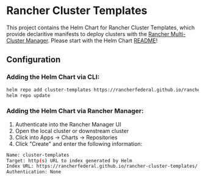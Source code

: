 # Rancher Cluster Templates

This project contains the Helm Chart for Rancher Cluster Templates, which provide declaritive manifests to deploy clusters with the [Rancher Multi-Cluster Manager](https://ranchergovernment.com/products/mcm). Please start with the Helm Chart [README](/charts/cluster-templates/README.md)!

## Configuration

### Adding the Helm Chart via CLI:
```bash
helm repo add cluster-templates https://rancherfederal.github.io/rancher-cluster-templates/
helm repo update
```

### Adding the Helm Chart via Rancher Manager:
1. Authenticate into the Rancher Manager UI
2. Open the local cluster or downstream cluster
3. Click into Apps -> Charts -> Repositories
4. Click "Create" and enter the following information:

```bash
Name: cluster-templates
Target: http(s) URL to index generated by Helm
Index URL: https://rancherfederal.github.io/rancher-cluster-templates/
Authentication: None
```